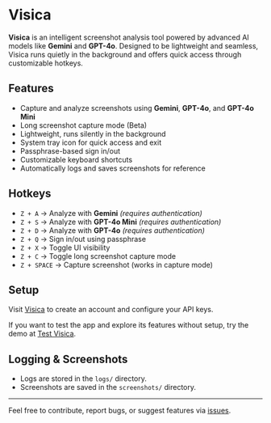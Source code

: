# Visica

**Visica** is an intelligent screenshot analysis tool powered by advanced AI models like **Gemini** and **GPT-4o**. Designed to be lightweight and seamless, Visica runs quietly in the background and offers quick access through customizable hotkeys.

## Features

- Capture and analyze screenshots using **Gemini**, **GPT-4o**, and **GPT-4o Mini**
- Long screenshot capture mode (Beta)
- Lightweight, runs silently in the background
- System tray icon for quick access and exit
- Passphrase-based sign in/out
- Customizable keyboard shortcuts
- Automatically logs and saves screenshots for reference

## Hotkeys

- `Z + A` → Analyze with **Gemini** *(requires authentication)*
- `Z + S` → Analyze with **GPT-4o Mini** *(requires authentication)*
- `Z + D` → Analyze with **GPT-4o** *(requires authentication)*
- `Z + Q` → Sign in/out using passphrase
- `Z + X` → Toggle UI visibility
- `Z + C` → Toggle long screenshot capture mode
- `Z + SPACE` → Capture screenshot (works in capture mode)

## Setup

Visit [Visica](https://visica.vercel.app) to create an account and configure your API keys.

If you want to test the app and explore its features without setup, try the demo at [Test Visica](https://visicatest.vercel.app).

## Logging & Screenshots

- Logs are stored in the `logs/` directory.
- Screenshots are saved in the `screenshots/` directory.

---

Feel free to contribute, report bugs, or suggest features via [issues](https://github.com/nxtgencat/visica/issues).
